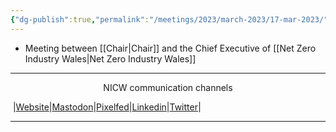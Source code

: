 ```yaml
---
{"dg-publish":true,"permalink":"/meetings/2023/march-2023/17-mar-2023/"}
---
```



- Meeting between [[Chair\|Chair]] and the Chief Executive of [[Net Zero Industry Wales\|Net Zero Industry Wales]]
***
<p style="text-align: center;">NICW communication channels</p>

󠁧 |[Website](https://nationalinfrastructurecommission.wales)|[Mastodon](https://toot.wales/@NICW)|[Pixelfed](https://pix.toot.wales/NICW)|[Linkedin](https://www.linkedin.com/company/26268509/)|[Twitter](https://twitter.com/InfraCommCymru)|
***
